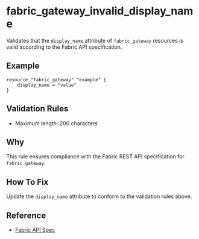 # fabric_gateway_invalid_display_name

Validates that the `display_name` attribute of `fabric_gateway` resources is valid according to the Fabric API specification.

## Example

```hcl
resource "fabric_gateway" "example" {
    display_name = "value"
}
```

## Validation Rules

- Maximum length: 200 characters


## Why

This rule ensures compliance with the Fabric REST API specification for `fabric_gateway`.

## How To Fix

Update the `display_name` attribute to conform to the validation rules above.

## Reference

- [Fabric API Spec](https://github.com/microsoft/fabric-rest-api-specs/tree/main/platform/definitions/gateways.json)
